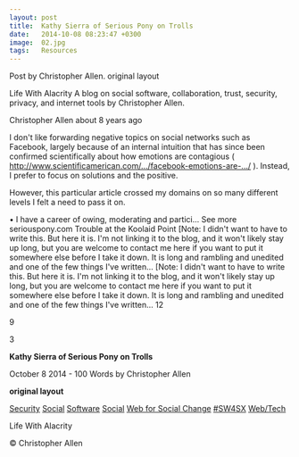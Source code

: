 ```yaml
---
layout: post
title:  Kathy Sierra of Serious Pony on Trolls
date:   2014-10-08 08:23:47 +0300
image:  02.jpg
tags:   Resources
---
```


Post by Christopher Allen. original layout



Life With Alacrity
A blog on social software, collaboration, trust, security, privacy, and internet tools by Christopher Allen.

Christopher Allen
about 8 years ago

I don't like forwarding negative topics on social networks such as Facebook, largely because of an internal intuition that has since been confirmed scientifically about how emotions are contagious ( http://www.scientificamerican.com/…/facebook-emotions-are-…/ ). Instead, I prefer to focus on solutions and the positive.

However, this particular article crossed my domains on so many different levels I felt a need to pass it on.

• I have a career of owing, moderating and partici... See more
seriouspony.com
Trouble at the Koolaid Point
[Note: I didn't want to have to write this. But here it is. I'm not linking it to the blog, and it won't likely stay up long, but you are welcome to contact me here if you want to put it somewhere else before I take it down. It is long and rambling and unedited and one of the few things I've written…
[Note: I didn't want to have to write this. But here it is. I'm not linking it to the blog, and it won't likely stay up long, but you are welcome to contact me here if you want to put it somewhere else before I take it down. It is long and rambling and unedited and one of the few things I've written…
12
	
9
	
3


**Kathy Sierra of Serious Pony on Trolls**

October 8 2014 - 100 Words
by Christopher Allen

**original layout**

[Security]() [Social]() [Software]() [Social]() [Web for Social Change]() [#SW4SX]() [Web/Tech]()

Life With Alacrity

© Christopher Allen
